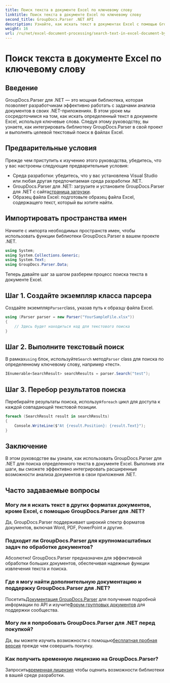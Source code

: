 ```yaml
---
title: Поиск текста в документе Excel по ключевому слову
linktitle: Поиск текста в документе Excel по ключевому слову
second_title: GroupDocs.Parser .NET API
description: Узнайте, как искать текст в документах Excel с помощью GroupDocs.Parser для .NET. Интегрируйте расширенные возможности текстового поиска в свои приложения .NET.
weight: 16
url: /ru/net/excel-document-processing/search-text-in-excel-document-by-keyword/
---
```


# Поиск текста в документе Excel по ключевому слову

## Введение
GroupDocs.Parser для .NET — это мощная библиотека, которая позволяет разработчикам эффективно работать с задачами анализа документов в своих .NET-приложениях. В этом уроке мы сосредоточимся на том, как искать определенный текст в документе Excel, используя ключевые слова. Следуя этому руководству, вы узнаете, как интегрировать библиотеку GroupDocs.Parser в свой проект и выполнять целевой текстовый поиск в файлах Excel.
## Предварительные условия
Прежде чем приступить к изучению этого руководства, убедитесь, что у вас настроены следующие предварительные условия:
- Среда разработки: убедитесь, что у вас установлена Visual Studio или любая другая предпочитаемая среда разработки .NET.
-  GroupDocs.Parser для .NET: загрузите и установите GroupDocs.Parser для .NET с сайта[страница загрузки](https://releases.groupdocs.com/parser/net/).
- Образец файла Excel: подготовьте образец файла Excel, содержащего текст, который вы хотите найти.

## Импортировать пространства имен
Начните с импорта необходимых пространств имен, чтобы использовать функции библиотеки GroupDocs.Parser в вашем проекте .NET.
```csharp
using System;
using System.Collections.Generic;
using System.Text;
using GroupDocs.Parser.Data;
```

Теперь давайте шаг за шагом разберем процесс поиска текста в документе Excel.
## Шаг 1. Создайте экземпляр класса парсера
 Создайте экземпляр`Parser`class, указав путь к образцу файла Excel.
```csharp
using (Parser parser = new Parser("YourSampleFile.xlsx"))
{
    // Здесь будет находиться код для текстового поиска
}
```
## Шаг 2. Выполните текстовый поиск
 В рамках`using` блок, используйте`Search` метод`Parser` class для поиска по определенному ключевому слову, например «тест».
```csharp
IEnumerable<SearchResult> searchResults = parser.Search("test");
```
## Шаг 3. Перебор результатов поиска
 Перебирайте результаты поиска, используя`foreach` цикл для доступа к каждой совпадающей текстовой позиции.
```csharp
foreach (SearchResult result in searchResults)
{
    Console.WriteLine($"At {result.Position}: {result.Text}");
}
```

## Заключение
В этом руководстве вы узнали, как использовать GroupDocs.Parser для .NET для поиска определенного текста в документе Excel. Выполнив эти шаги, вы сможете эффективно интегрировать расширенные возможности анализа документов в свои приложения .NET.

## Часто задаваемые вопросы
### Могу ли я искать текст в других форматах документов, кроме Excel, с помощью GroupDocs.Parser для .NET?
Да, GroupDocs.Parser поддерживает широкий спектр форматов документов, включая Word, PDF, PowerPoint и другие.
### Подходит ли GroupDocs.Parser для крупномасштабных задач по обработке документов?
Абсолютно! GroupDocs.Parser предназначен для эффективной обработки больших документов, обеспечивая надежные функции извлечения текста и поиска.
### Где я могу найти дополнительную документацию и поддержку GroupDocs.Parser для .NET?
 Посетить[Документация GroupDocs.Parser](https://tutorials.groupdocs.com/parser/net/) для получения подробной информации по API и изучите[Форум групповых документов](https://forum.groupdocs.com/c/parser/17) для поддержки сообщества.
### Могу ли я попробовать GroupDocs.Parser для .NET перед покупкой?
 Да, вы можете изучить возможности с помощью[бесплатная пробная версия](https://releases.groupdocs.com/) прежде чем совершить покупку.
### Как получить временную лицензию на GroupDocs.Parser?
 Запросить[временная лицензия](https://purchase.groupdocs.com/temporary-license/) чтобы оценить возможности библиотеки в вашей среде разработки.